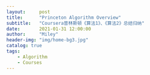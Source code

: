 ```yaml
---
layout:     post
title:      "Princeton Algorithm Overview"
subtitle:   "Coursera普林斯顿《算法1》、《算法2》总结归纳"
date:       2021-01-31 12:00:00
author:     "Miley"
header-img: "img/home-bg3.jpg"
catalog: true
tags:
    - Algorithm
    - Courses
---
```

